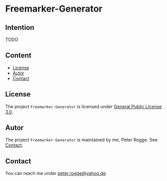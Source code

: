 Freemarker-Generator
===



Intention
---

TODO


Content
---

* [License](#License)
* [Autor](#Autor)
* [Contact](#Contact)



License<a name="License" />
---

The project `Freemarker-Generator` is licensed under [General Public License 3.0].



Autor<a name="Autor" />
---

The project `Freemarker-Generator` is maintained by me, Peter Rogge. See [Contact](#Contact).



Contact<a name="Contact" />
---

You can reach me under <peter.rogge@yahoo.de>.



[//]: # (Images)



[//]: # (Links)
[General Public License 3.0]:http://www.gnu.org/licenses/gpl-3.0.en.html
